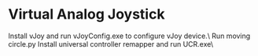 # Virtual Analog Joystick
 Install vJoy and run vJoyConfig.exe to configure vJoy device.\ 
 Run moving circle.py
 Install universal controller remapper and run UCR.exe\
